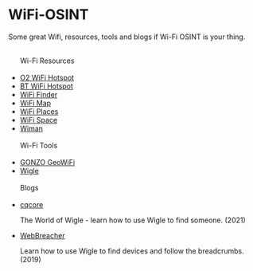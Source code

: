 # WiFi-OSINT
<p>Some great Wifi, resources, tools and blogs if Wi-Fi OSINT is your thing.</p>
<ul>
<br>
Wi-Fi Resources
<br><br/>
 <li><a href="https://o2wifi.co.uk/hotspot">O2 WiFi Hotspot</a></li>
 <li><a href="https://www.btwifi.com/find/">BT WiFi Hotspot</a></li>
 <li><a href="https://instabridge.com/free-wifi/">WiFi Finder</a></li>
 <li><a href="https://www.wifimap.io/">WiFi Map</a></li>
 <li><a href="https://wifiplaces.evidweb.com/">WiFi Places</a></li>
 <li><a href="https://wifispc.com/">WiFi Space</a></li>
 <li><a href="https://www.wiman.me/">Wiman</a></li>
<br>
Wi-Fi Tools
<br><br/>
<li><a href="https://github.com/GONZOsint/geowifi">GONZO GeoWiFi</a></li>
<li><a href="https://wigle.net/">Wigle</a></li>
<br>
Blogs
<br><br/>
<li><a href="https://www.cqcore.uk/the-world-of-wigle/">cqcore</a></li>
 <p>The World of Wigle - learn how to use Wigle to find someone. (2021)</p>
<li><a href="https://osintcurio.us/2019/01/15/tracking-all-the-wifi-things/">WebBreacher</a></li>
 <p>Learn how to use Wigle to find devices and follow the breadcrumbs. (2019)</p>
</ul>
